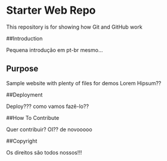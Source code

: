 # Starter Web Repo

This repository is for showing how Git and GitHub work

##Introduction

Pequena introdução em pt-br mesmo...

## Purpose

Sample website with plenty of files for demos
Lorem Hipsum??

##Deployment

Deploy??? como vamos fazê-lo??

##How To Contribute

Quer contribuir? OI?? de novooooo

##Copyright

Os direitos são todos nossos!!!